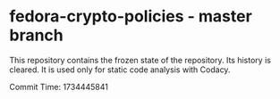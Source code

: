 # fedora-crypto-policies - master branch

This repository contains the frozen state of the repository.
Its history is cleared. It is used only for static code
analysis with Codacy.

Commit Time: 1734445841
